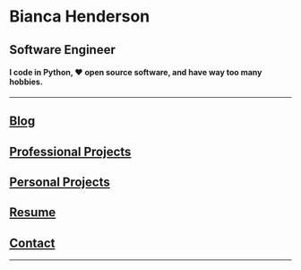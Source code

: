 # Bianca Henderson

## Software Engineer

#### I code in Python, ❤️ open source software, and have way too many hobbies.

* * *

## [Blog](.resume.md)

## [Professional Projects](professional_projects.md)

## [Personal Projects](personal_projects.md)

## [Resume](.resume.md)

## [Contact](.contact.md)

* * *
